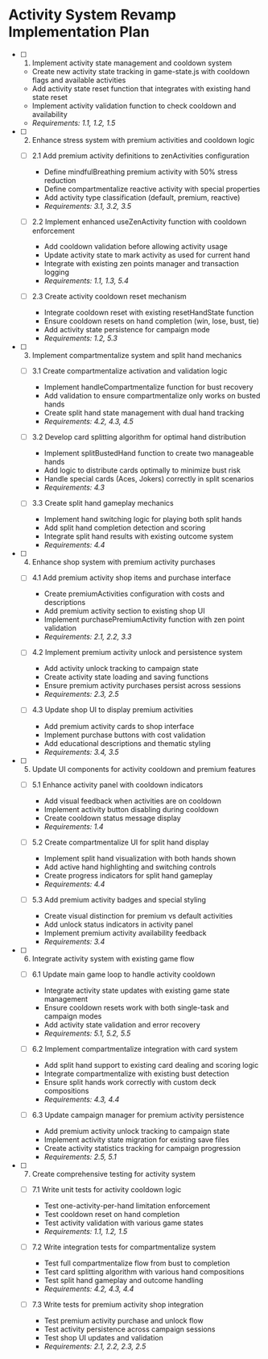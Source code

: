 # Activity System Revamp Implementation Plan

- [ ] 1. Implement activity state management and cooldown system
  - Create new activity state tracking in game-state.js with cooldown flags and available activities
  - Add activity state reset function that integrates with existing hand state reset
  - Implement activity validation function to check cooldown and availability
  - _Requirements: 1.1, 1.2, 1.5_

- [ ] 2. Enhance stress system with premium activities and cooldown logic
  - [ ] 2.1 Add premium activity definitions to zenActivities configuration
    - Define mindfulBreathing premium activity with 50% stress reduction
    - Define compartmentalize reactive activity with special properties
    - Add activity type classification (default, premium, reactive)
    - _Requirements: 3.1, 3.2, 3.5_

  - [ ] 2.2 Implement enhanced useZenActivity function with cooldown enforcement
    - Add cooldown validation before allowing activity usage
    - Update activity state to mark activity as used for current hand
    - Integrate with existing zen points manager and transaction logging
    - _Requirements: 1.1, 1.3, 5.4_

  - [ ] 2.3 Create activity cooldown reset mechanism
    - Integrate cooldown reset with existing resetHandState function
    - Ensure cooldown resets on hand completion (win, lose, bust, tie)
    - Add activity state persistence for campaign mode
    - _Requirements: 1.2, 5.3_

- [ ] 3. Implement compartmentalize system and split hand mechanics
  - [ ] 3.1 Create compartmentalize activation and validation logic
    - Implement handleCompartmentalize function for bust recovery
    - Add validation to ensure compartmentalize only works on busted hands
    - Create split hand state management with dual hand tracking
    - _Requirements: 4.2, 4.3, 4.5_

  - [ ] 3.2 Develop card splitting algorithm for optimal hand distribution
    - Implement splitBustedHand function to create two manageable hands
    - Add logic to distribute cards optimally to minimize bust risk
    - Handle special cards (Aces, Jokers) correctly in split scenarios
    - _Requirements: 4.3_

  - [ ] 3.3 Create split hand gameplay mechanics
    - Implement hand switching logic for playing both split hands
    - Add split hand completion detection and scoring
    - Integrate split hand results with existing outcome system
    - _Requirements: 4.4_

- [ ] 4. Enhance shop system with premium activity purchases
  - [ ] 4.1 Add premium activity shop items and purchase interface
    - Create premiumActivities configuration with costs and descriptions
    - Add premium activity section to existing shop UI
    - Implement purchasePremiumActivity function with zen point validation
    - _Requirements: 2.1, 2.2, 3.3_

  - [ ] 4.2 Implement premium activity unlock and persistence system
    - Add activity unlock tracking to campaign state
    - Create activity state loading and saving functions
    - Ensure premium activity purchases persist across sessions
    - _Requirements: 2.3, 2.5_

  - [ ] 4.3 Update shop UI to display premium activities
    - Add premium activity cards to shop interface
    - Implement purchase buttons with cost validation
    - Add educational descriptions and thematic styling
    - _Requirements: 3.4, 3.5_

- [ ] 5. Update UI components for activity cooldown and premium features
  - [ ] 5.1 Enhance activity panel with cooldown indicators
    - Add visual feedback when activities are on cooldown
    - Implement activity button disabling during cooldown
    - Create cooldown status message display
    - _Requirements: 1.4_

  - [ ] 5.2 Create compartmentalize UI for split hand display
    - Implement split hand visualization with both hands shown
    - Add active hand highlighting and switching controls
    - Create progress indicators for split hand gameplay
    - _Requirements: 4.4_

  - [ ] 5.3 Add premium activity badges and special styling
    - Create visual distinction for premium vs default activities
    - Add unlock status indicators in activity panel
    - Implement premium activity availability feedback
    - _Requirements: 3.4_

- [ ] 6. Integrate activity system with existing game flow
  - [ ] 6.1 Update main game loop to handle activity cooldown
    - Integrate activity state updates with existing game state management
    - Ensure cooldown resets work with both single-task and campaign modes
    - Add activity state validation and error recovery
    - _Requirements: 5.1, 5.2, 5.5_

  - [ ] 6.2 Implement compartmentalize integration with card system
    - Add split hand support to existing card dealing and scoring logic
    - Integrate compartmentalize with existing bust detection
    - Ensure split hands work correctly with custom deck compositions
    - _Requirements: 4.3, 4.4_

  - [ ] 6.3 Update campaign manager for premium activity persistence
    - Add premium activity unlock tracking to campaign state
    - Implement activity state migration for existing save files
    - Create activity statistics tracking for campaign progression
    - _Requirements: 2.5, 5.1_

- [ ] 7. Create comprehensive testing for activity system
  - [ ] 7.1 Write unit tests for activity cooldown logic
    - Test one-activity-per-hand limitation enforcement
    - Test cooldown reset on hand completion
    - Test activity validation with various game states
    - _Requirements: 1.1, 1.2, 1.5_

  - [ ] 7.2 Write integration tests for compartmentalize system
    - Test full compartmentalize flow from bust to completion
    - Test card splitting algorithm with various hand compositions
    - Test split hand gameplay and outcome handling
    - _Requirements: 4.2, 4.3, 4.4_

  - [ ] 7.3 Write tests for premium activity shop integration
    - Test premium activity purchase and unlock flow
    - Test activity persistence across campaign sessions
    - Test shop UI updates and validation
    - _Requirements: 2.1, 2.2, 2.3, 2.5_